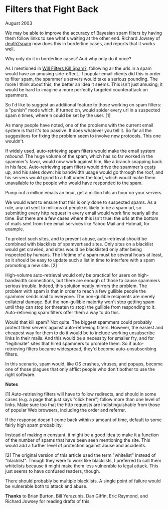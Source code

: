 # Filters that Fight Back

August 2003  
  

We may be able to improve the accuracy of Bayesian spam filters
by having them follow links to see what's
waiting at the other end. Richard Jowsey of
[death2spam](http://death2spam.com) now does
this in borderline cases, and reports that it works well.  
  
Why only do it in borderline cases? And why only do it once?  
  
As I mentioned in [Will Filters Kill Spam?](wfks.html),
following all the urls in
a spam would have an amusing side-effect. If popular email clients
did this in order to filter spam, the spammer's servers
would take a serious pounding. The more I think about this,
the better an idea it seems. This isn't just amusing; it
would be hard to imagine a more perfectly targeted counterattack
on spammers.  
  
So I'd like to suggest an additional feature to those
working on spam filters: a "punish" mode which,
if turned on, would spider every url
in a suspected spam n times, where n could be set by the user. [1]  
  
As many people have noted, one of the problems with the
current email system is that it's too passive. It does
whatever you tell it. So far all the suggestions for fixing
the problem seem to involve new protocols. This one 
wouldn't.  
  
If widely used, auto-retrieving spam filters would make
the email system *rebound.* The huge volume of the
spam, which has so far worked in the spammer's favor,
would now work against him, like a branch snapping back in 
his face. Auto-retrieving spam filters would drive the
spammer's 
[costs](http://www.bork.ca/pics/?path=incoming&img=bill.jpg) up, 
and his sales down: his bandwidth usage
would go through the roof, and his servers would grind to a
halt under the load, which would make them unavailable
to the people who would have responded to the spam.  
  
Pump out a million emails an hour, get a
million hits an hour on your servers.  
  

We would want to ensure that this is only done to
suspected spams. As a rule, any url sent to millions of
people is likely to be a spam url, so submitting every http
request in every email would work fine nearly all the time.
But there are a few cases where this isn't true: the urls
at the bottom of mails sent from free email services like
Yahoo Mail and Hotmail, for example.  
  
To protect such sites, and to prevent abuse, auto-retrieval
should be combined with blacklists of spamvertised sites.
Only sites on a blacklist would get crawled, and
sites would be blacklisted
only after being inspected by humans. The lifetime of a spam
must be several hours at least, so
it should be easy to update such a list in time to
interfere with a spam promoting a new site. [2]  
  
High-volume auto-retrieval would only be practical for users
on high-bandwidth
connections, but there are enough of those to cause spammers
serious trouble. Indeed, this solution neatly
mirrors the problem. The problem with spam is that in
order to reach a few gullible people the spammer sends 
mail to everyone. The non-gullible recipients
are merely collateral damage. But the non-gullible majority
won't stop getting spam until they can stop (or threaten to
stop) the gullible
from responding to it. Auto-retrieving spam filters offer
them a way to do this.  
  
Would that kill spam? Not quite. The biggest spammers
could probably protect their servers against auto-retrieving 
filters. However, the easiest and cheapest way for them
to do it would be to include working unsubscribe links in 
their mails. And this would be a necessity for smaller fry,
and for "legitimate" sites that hired spammers to promote
them. So if auto-retrieving filters became widespread,
they'd become auto-unsubscribing filters.  
  
In this scenario, spam would, like OS crashes, viruses, and
popups, become one of those plagues that only afflict people
who don't bother to use the right software.  
  
  
  

**Notes**  
  
[1] Auto-retrieving filters will have to follow redirects,
and should in some cases (e.g. a page that just says
"click here") follow more than one level of links.
Make sure too that
the http requests are indistinguishable from those of
popular Web browsers, including the order and referrer.  
  
If the response
doesn't come back within x amount of time, default to
some fairly high spam probability.  
  
Instead of making n constant, it might be a good idea to
make it a function of the number of spams that have been
seen mentioning the site. This would add a further level of
protection against abuse and accidents.  
  
[2] The original version of this article used the term
"whitelist" instead of "blacklist". Though they were
to work like blacklists, I preferred to call them whitelists
because it might make them less vulnerable to legal attack.
This just seems to have confused readers, though.  
  
There should probably be multiple blacklists. A single point
of failure would be vulnerable both to attack and abuse.  
  
  
  

**Thanks** to Brian Burton, Bill Yerazunis, Dan Giffin,
Eric Raymond, and Richard Jowsey for reading drafts of this.  
  

